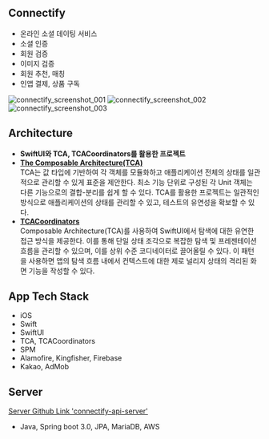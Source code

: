 ## Connectify
- 온라인 소셜 데이팅 서비스
- 소셜 인증
- 회원 검증
- 이미지 검증
- 회원 추천, 매칭
- 인앱 결제, 상품 구독

![connectify_screenshot_001](https://github.com/user-attachments/assets/22c01118-f9b3-4326-9551-8f73c4fa23c1)
![connectify_screenshot_002](https://github.com/user-attachments/assets/3318c0e7-8acf-420a-8887-c2b86492bc3a)
![connectify_screenshot_003](https://github.com/user-attachments/assets/25b25cd9-886a-4c58-98ac-57fd89a7be64)

## Architecture
- **SwiftUI와 TCA, TCACoordinators를 활용한 프로젝트**
- **[The Composable Architecture(TCA)](https://github.com/pointfreeco/swift-composable-architecture)**
   <br>TCA는 값 타입에 기반하여 각 객체를 모듈화하고 애플리케이션 전체의 상태를 일관적으로 관리할 수 있게 표준을 제안한다. 최소 기능 단위로 구성된 각 Unit 객체는 다른 기능으로의 결합-분리를 쉽게 할 수 있다. TCA를 활용한 프로젝트는 일관적인 방식으로 애플리케이션의 상태를 관리할 수 있고, 테스트의 유연성을 확보할 수 있다.
- **[TCACoordinators](https://github.com/johnpatrickmorgan/TCACoordinators)**
   <br> Composable Architecture(TCA)를 사용하여 SwiftUI에서 탐색에 대한 유연한 접근 방식을 제공한다. 이를 통해 단일 상태 조각으로 복잡한 탐색 및 프레젠테이션 흐름을 관리할 수 있으며, 이를 상위 수준 코디네이터로 끌어올릴 수 있다. 이 패턴을 사용하면 앱의 탐색 흐름 내에서 컨텍스트에 대한 제로 널리지 상태의 격리된 화면 기능을 작성할 수 있다.

## App Tech Stack
- iOS
- Swift
- SwiftUI
- TCA, TCACoordinators
- SPM
- Alamofire, Kingfisher, Firebase
- Kakao, AdMob


## Server
[Server Github Link 'connectify-api-server'](https://github.com/james9dev/connectify-api-server)
- Java, Spring boot 3.0, JPA, MariaDB, AWS
